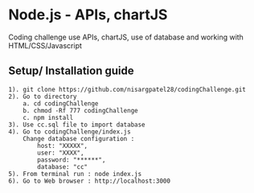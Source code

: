 # Node.js - APIs, chartJS
Coding challenge use APIs, chartJS, use of database and working with HTML/CSS/Javascript

## Setup/ Installation guide

```
1). git clone https://github.com/nisargpatel28/codingChallenge.git
2). Go to directory 
    a. cd codingChallenge
    b. chmod -Rf 777 codingChallenge
    c. npm install
3). Use cc.sql file to import database
4). Go to codingChallenge/index.js
	Change database configuration :
		host: "XXXXX",
	    user: "XXXX",
	    password: "******",
	    database: "cc"
5). From terminal run : node index.js
6). Go to Web browser : http://localhost:3000
```
